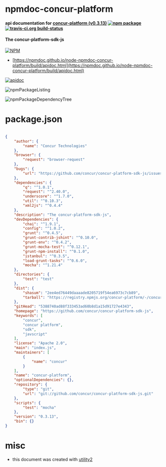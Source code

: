 # npmdoc-concur-platform

#### api documentation for  [concur-platform (v0.3.13)](https://github.com/concur/concur-platform-sdk-js)  [![npm package](https://img.shields.io/npm/v/npmdoc-concur-platform.svg?style=flat-square)](https://www.npmjs.org/package/npmdoc-concur-platform) [![travis-ci.org build-status](https://api.travis-ci.org/npmdoc/node-npmdoc-concur-platform.svg)](https://travis-ci.org/npmdoc/node-npmdoc-concur-platform)

#### The concur-platform-sdk-js

[![NPM](https://nodei.co/npm/concur-platform.png?downloads=true&downloadRank=true&stars=true)](https://www.npmjs.com/package/concur-platform)

- [https://npmdoc.github.io/node-npmdoc-concur-platform/build/apidoc.html](https://npmdoc.github.io/node-npmdoc-concur-platform/build/apidoc.html)

[![apidoc](https://npmdoc.github.io/node-npmdoc-concur-platform/build/screenCapture.buildCi.browser.%252Ftmp%252Fbuild%252Fapidoc.html.png)](https://npmdoc.github.io/node-npmdoc-concur-platform/build/apidoc.html)

![npmPackageListing](https://npmdoc.github.io/node-npmdoc-concur-platform/build/screenCapture.npmPackageListing.svg)

![npmPackageDependencyTree](https://npmdoc.github.io/node-npmdoc-concur-platform/build/screenCapture.npmPackageDependencyTree.svg)



# package.json

```json

{
    "author": {
        "name": "Concur Technologies"
    },
    "browser": {
        "request": "browser-request"
    },
    "bugs": {
        "url": "https://github.com/concur/concur-platform-sdk-js/issues"
    },
    "dependencies": {
        "q": "^1.0.1",
        "request": "^2.40.0",
        "underscore": "^1.7.0",
        "util": "^0.10.3",
        "xml2js": "^0.4.4"
    },
    "description": "The concur-platform-sdk-js",
    "devDependencies": {
        "chai": "^1.9.1",
        "config": "^1.0.2",
        "grunt": "^0.4.5",
        "grunt-contrib-jshint": "^0.10.0",
        "grunt-env": "^0.4.2",
        "grunt-mocha-test": "^0.12.1",
        "grunt-npm-install": "^0.1.0",
        "istanbul": "^0.3.5",
        "load-grunt-tasks": "^0.6.0",
        "mocha": "^1.21.4"
    },
    "directories": {
        "test": "test"
    },
    "dist": {
        "shasum": "2ee4ed76449daaaade8205719f54ea6973c7cb89",
        "tarball": "https://registry.npmjs.org/concur-platform/-/concur-platform-0.3.13.tgz"
    },
    "gitHead": "5388740ad88f333453ad60b8d1a15d91727e4343",
    "homepage": "https://github.com/concur/concur-platform-sdk-js",
    "keywords": [
        "concur",
        "concur platform",
        "sdk",
        "javscript"
    ],
    "license": "Apache 2.0",
    "main": "index.js",
    "maintainers": [
        {
            "name": "concur"
        }
    ],
    "name": "concur-platform",
    "optionalDependencies": {},
    "repository": {
        "type": "git",
        "url": "git://github.com/concur/concur-platform-sdk-js.git"
    },
    "scripts": {
        "test": "mocha"
    },
    "version": "0.3.13",
    "bin": {}
}
```



# misc
- this document was created with [utility2](https://github.com/kaizhu256/node-utility2)
